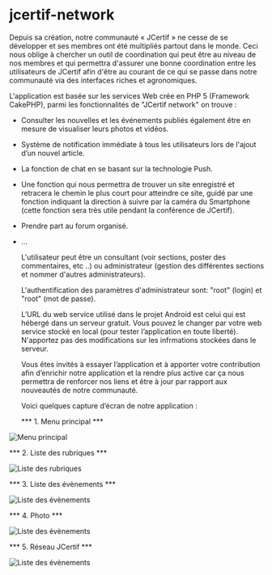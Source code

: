 jcertif-network
===============

  Depuis sa création, notre communauté « JCertif » ne cesse de se développer et ses membres ont été multipliés 
partout dans le monde. Ceci nous oblige à chercher un outil de coordination qui peut être au niveau de nos membres 
et qui permettra d'assurer une bonne coordination entre les utilisateurs de JCertif afin d'être au courant de 
ce qui se passe dans notre communauté via des interfaces riches et agronomiques.

  L'application est basée sur les services Web crée en PHP 5 (Framework CakePHP), parmi les fonctionnalités 
de "JCertif network" on trouve :
- Consulter les nouvelles et les événements publiés également être en mesure de visualiser leurs photos et vidéos.
- Système de notification immédiate à tous les utilisateurs lors de l'ajout d’un nouvel article.
- La fonction de chat en se basant sur la technologie Push.
- Une fonction qui nous permettra de trouver un site enregistré et retracera le chemin le plus court pour atteindre ce site, guidé par une fonction indiquant la direction à suivre par la caméra du Smartphone (cette fonction sera très utile pendant la conférence de JCertif).
- Prendre part au forum organisé.
- ...

  L'utilisateur peut être un consultant (voir sections, poster des commentaires, etc ..) ou administrateur 
(gestion des différentes sections et nommer d'autres administrateurs).

  L'authentification des paramètres d'administrateur sont: "root" (login) et "root" (mot de passe).

  L’URL du web service utilisé dans le projet Android est celui qui est hébergé dans un serveur gratuit. Vous pouvez 
le changer par votre web service stocké en local (pour tester l’application en toute liberté). N'apportez pas des modifications 
sur les infrmations stockées dans le serveur.

  Vous êtes invités à essayer l’application et à apporter votre contribution afin d’enrichir notre application 
et la rendre plus active car ça nous permettra de renforcer nos liens et être à jour par rapport aux nouveautés 
de notre communauté. 

  Voici quelques capture d’écran de notre application :
  
  *** 1.  Menu principal *** 
  
![Menu principal](https://github.com/JCERTIFLab/jcertif-network/blob/master/images/Screenshot%201.png?raw=true)

  *** 2.  Liste des rubriques *** 

![Liste des rubriques](https://github.com/JCERTIFLab/jcertif-network/blob/master/images/Screenshot%203.png?raw=true)

  *** 3.  Liste des évènements *** 

![Liste des évènements](https://github.com/JCERTIFLab/jcertif-network/blob/master/images/Screenshot%202.png?raw=true)

  *** 4.  Photo *** 

![Liste des évènements](https://github.com/JCERTIFLab/jcertif-network/blob/master/images/Screenshot%204.png?raw=true)

  *** 5.  Réseau JCertif *** 

![Liste des évènements](https://github.com/JCERTIFLab/jcertif-network/blob/master/images/Screenshot%205.png?raw=true)
